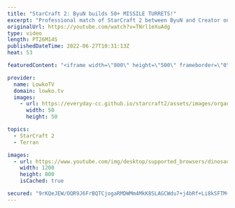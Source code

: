 ```yaml
---
title: "StarCraft 2: ByuN builds 50+ MISSILE TURRETS!"
excerpt: "Professional match of StarCraft 2 between ByuN and Creator on Pride of Altaris. When ByuN realises that his opponent decides to go for Protoss Carriers, he makes as many Missile Turrets as he can reasonably build in the center of the map.  Support my work on Patreon: https://www.patreon.com/lowkotv Become"
originalUrl: https://youtube.com/watch?v=TNrl1eXuAdg
type: video
length: PT26M14S
publishedDateTime: 2022-06-27T10:31:13Z
heat: 53

featuredContent: "<iframe width=\"800\" height=\"500\" frameborder=\"0\" src=\"https://www.youtube.com/embed/TNrl1eXuAdg\" allow=\"accelerometer; autoplay; encrypted-media; gyroscope; picture-in-picture\" allowfullscreen></iframe>"

provider:
  name: LowkoTV
  domain: lowko.tv
  images:
    - url: https://everyday-cc.github.io/starcraft2/assets/images/organizations/lowko.tv-50x50.jpg
      width: 50
      height: 50

topics:
  - StarCraft 2
  - Terran

images:
  - url: https://www.youtube.com/img/desktop/supported_browsers/dinosaur.png
    width: 1200
    height: 800
    isCached: true

secured: "9rKQeJEW/OQR9J6FrBQTCjogaRMDWMm4MkK8SLAGCWdu7+j4bRf+Li8kSFTM+ASVU9D7sE3hlxX7OYc3xJd5LrkMaTJ3J/wDgnl187PIYRW3RAkxFOzJEygsBieEzdz/sIiAV46PXX3/4rejj6xPa55kTmpQIAz/eWn/8MJTvI310AgcKDF95ynqrSJnPgsSNSg4yLNmUO0bGs2+/zmckakfpTEcOh2E3eAOFfIXcj+EFqxfOWVT26ysBE7wZlIT+5h1QFxcbujyYD+/fmPorhbq/R6Ni+wFwOrUO1A0zdD6aL5tXAhd7MsPRFJyQZrAvrvtdf6RwhXdH+qxNCL9lDecyUAXQ9Ej9uJFcgBQNOFD+sh4nMkRU9MSrLJBkFhvWnHTSEln2KA679guBS49OYxztzhJSIJJx16OWKsN235XiHtRP6P671KnipVjFXFE;Sm2heNWafE07owr0CiN7VA=="
---
```


